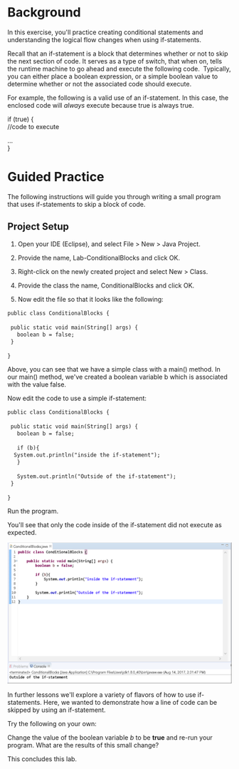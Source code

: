 Background
==========

In this exercise, you'll practice creating conditional statements and understanding the logical flow changes when using if-statements.

Recall that an if-statement is a block that determines whether or not to skip the next section of code. It serves as a type of switch, that when on, tells the runtime machine to go ahead and execute the following code.  Typically, you can either place a boolean expression, or a simple boolean value to determine whether or not the associated code should execute. 

For example, the following is a valid use of an if-statement. In this case, the enclosed code will _always_ execute because true is always true. 

if (true) {  
//code to execute

...  
}


Guided Practice
===============

The following instructions will guide you through writing a small program that uses if-statements to skip a block of code. 

Project Setup
-------------

1.  Open your IDE (Eclipse), and select File > New > Java Project.
    
2.  Provide the name, Lab-ConditionalBlocks and click OK.
    
3.  Right-click on the newly created project and select New > Class.
    
4.  Provide the class the name, ConditionalBlocks and click OK.
    
5.  Now edit the file so that it looks like the following:
    
```
public class ConditionalBlocks {  
  
 public static void main(String[] args) {  
   boolean b = false;  
 }  
  
}
```


Above, you can see that we have a simple class with a main() method. In our main() method, we've created a boolean variable b which is associated with the value false.

Now edit the code to use a simple if-statement:
```
public class ConditionalBlocks {  
  
 public static void main(String[] args) {  
   boolean b = false;  
  
   if (b){  
  System.out.println("inside the if-statement");  
   }  
  
   System.out.println("Outside of the if-statement");  
 }  
  
}
```


Run the program.

You'll see that only the code inside of the if-statement did not execute as expected.

![](images/image-1.png)

  
  
In further lessons we'll explore a variety of flavors of how to use if-statements. Here, we wanted to demonstrate how a line of code can be skipped by using an if-statement. 

Try the following on your own:

Change the value of the boolean variable _b_ to be **true** and re-run your program. What are the results of this small change?

This concludes this lab.
